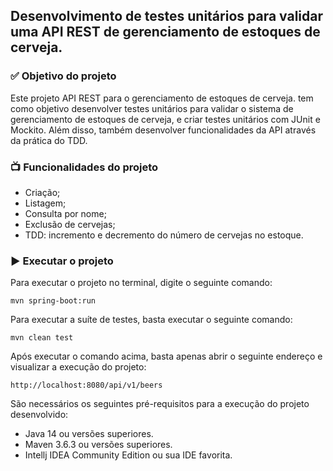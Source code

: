 ## Desenvolvimento de testes unitários para validar uma API REST de gerenciamento de estoques de cerveja.

### ✅ Objetivo do projeto

Este projeto API REST para o gerenciamento de estoques de cerveja. tem como objetivo desenvolver testes unitários para validar o sistema de gerenciamento de estoques de cerveja, e criar testes unitários com JUnit e Mockito. Além disso, também desenvolver funcionalidades da API através da prática do TDD.

### 📺 Funcionalidades do projeto

 - Criação;
 - Listagem;
 - Consulta por nome;
 - Exclusão de cervejas;
 - TDD: incremento e decremento do número de cervejas no estoque.


### ▶ Executar o projeto

Para executar o projeto no terminal, digite o seguinte comando:

```shell script
mvn spring-boot:run 
```

Para executar a suíte de testes, basta executar o seguinte comando:

```shell script
mvn clean test
```

Após executar o comando acima, basta apenas abrir o seguinte endereço e visualizar a execução do projeto:

```
http://localhost:8080/api/v1/beers
```

São necessários os seguintes pré-requisitos para a execução do projeto desenvolvido: 

* Java 14 ou versões superiores.
* Maven 3.6.3 ou versões superiores.
* Intellj IDEA Community Edition ou sua IDE favorita.

